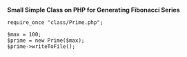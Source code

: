 **Small Simple Class on PHP for Generating Fibonacci Series**

```
require_once "class/Prime.php";

$max = 100;
$prime = new Prime($max);
$prime->writeToFile();
```

